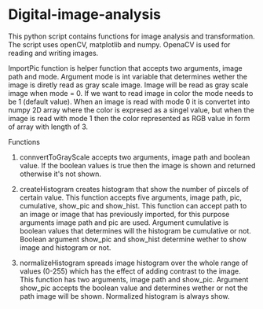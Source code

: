 # Digital-image-analysis

This python script contains functions for image analysis and transformation. The script uses openCV, matplotlib and numpy. OpenaCV is used for reading and writing images.

ImportPic function is helper function that accepts two arguments, image path and mode. Argument mode is int variable that determines wether the image is diretly read as gray scale image. Image will be read as gray scale image when mode = 0. If we want to read image in color the mode needs to be 1 (default value). When an image is read with mode 0 it is convertet into numpy 2D array where the color is expresed as a singel value, but when the image is read with mode 1 then the color represented as RGB value in form of array with length of 3.

Functions

1) connvertToGrayScale accepts two arguments, image path and boolean value. If the boolean values is true then the image is shown and returned otherwise it's not shown.

2) createHistogram creates histogram that show the number of pixcels of certain value. This function accepts five arguments, image path, pic, cumulative, show_pic and show_hist. This function can accept path to an image or image that has previously imported, for this purpose arguments image path and pic are used. Argument cumulative is boolean values that determines will the histogram be cumulative or not. Boolean argument show_pic and show_hist determine wether to show image and histogram or not.

3) normalizeHistogram spreads image histogram over the whole range of values (0-255) which has the effect of adding contrast to the image. This function has two arguments, image path and show_pic. Argument show_pic accepts the boolean value and determines wether or not the path image will be shown. Normalized histogram is always show.
